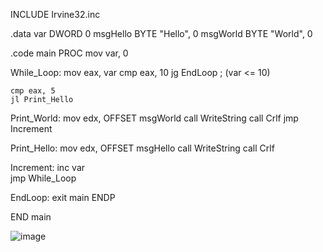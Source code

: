 INCLUDE Irvine32.inc

.data
	var     DWORD 0
    msgHello BYTE "Hello", 0
    msgWorld BYTE "World", 0

.code
main PROC
	mov var, 0

While_Loop:
	mov eax, var
	cmp eax, 10
	jg EndLoop ; (var <= 10)

	cmp eax, 5 
	jl Print_Hello

Print_World:
	mov edx, OFFSET msgWorld
    call WriteString
    call Crlf
    jmp Increment

Print_Hello:
	mov edx, OFFSET msgHello
    call WriteString
    call Crlf

Increment:
    inc var          
    jmp While_Loop    
    
EndLoop:
    exit
main ENDP

END main

![image](https://github.com/user-attachments/assets/736ee9f5-4b5b-4dc3-a8f0-e08c12bc5c87)
